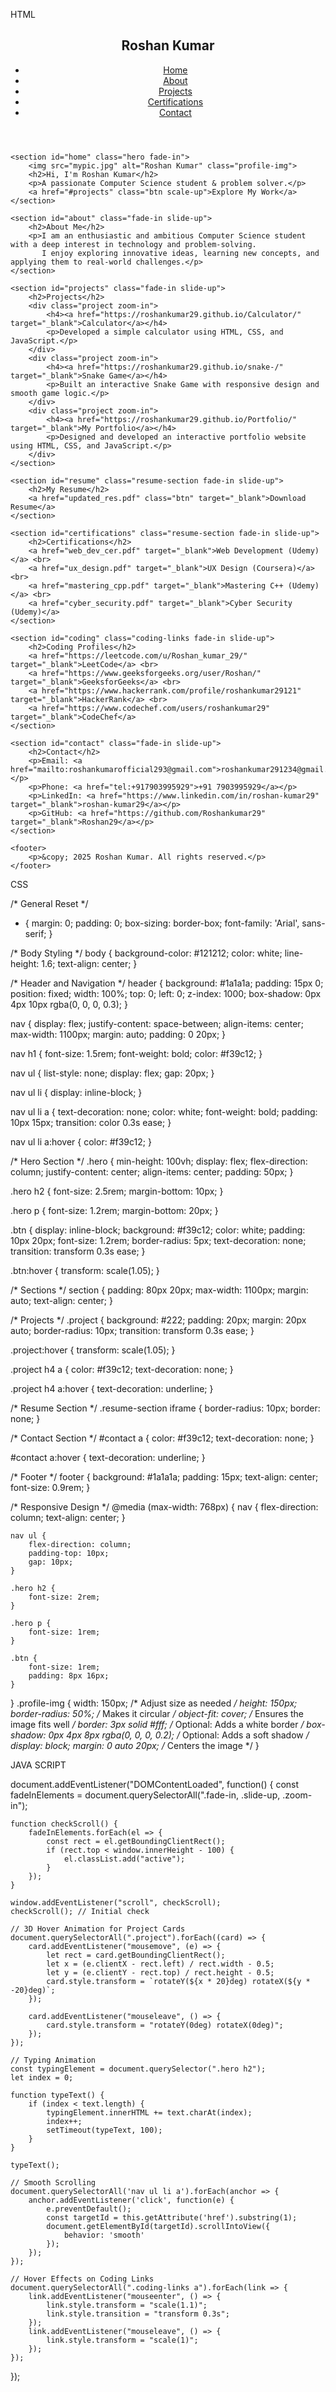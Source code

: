 HTML

<!DOCTYPE html>
<html lang="en">
<head>
    <meta charset="UTF-8">
    <meta name="viewport" content="width=device-width, initial-scale=1.0">
    <title>Roshan Kumar | Portfolio</title>
    <link rel="stylesheet" href="style.css">
    <script defer src="script.js"></script>
    <link rel="stylesheet" href="https://cdnjs.cloudflare.com/ajax/libs/font-awesome/6.4.2/css/all.min.css">
</head>
<body>
    <header>
        <nav>
            <h1>Roshan Kumar</h1>
            <ul>
                <li><a href="#home">Home</a></li>
                <li><a href="#about">About</a></li>
                <li><a href="#projects">Projects</a></li>
                <li><a href="#certifications">Certifications</a></li>
                <li><a href="#contact">Contact</a></li>
            </ul>
        </nav>
    </header>
    
    <section id="home" class="hero fade-in">
        <img src="mypic.jpg" alt="Roshan Kumar" class="profile-img">
        <h2>Hi, I'm Roshan Kumar</h2>
        <p>A passionate Computer Science student & problem solver.</p>
        <a href="#projects" class="btn scale-up">Explore My Work</a>
    </section>
    
    <section id="about" class="fade-in slide-up">
        <h2>About Me</h2>
        <p>I am an enthusiastic and ambitious Computer Science student with a deep interest in technology and problem-solving. 
           I enjoy exploring innovative ideas, learning new concepts, and applying them to real-world challenges.</p>
    </section>
    
    <section id="projects" class="fade-in slide-up">
        <h2>Projects</h2>
        <div class="project zoom-in">
            <h4><a href="https://roshankumar29.github.io/Calculator/" target="_blank">Calculator</a></h4>
            <p>Developed a simple calculator using HTML, CSS, and JavaScript.</p>
        </div>
        <div class="project zoom-in">
            <h4><a href="https://roshankumar29.github.io/snake-/" target="_blank">Snake Game</a></h4>
            <p>Built an interactive Snake Game with responsive design and smooth game logic.</p>
        </div>
        <div class="project zoom-in">
            <h4><a href="https://roshankumar29.github.io/Portfolio/" target="_blank">My Portfolio</a></h4>
            <p>Designed and developed an interactive portfolio website using HTML, CSS, and JavaScript.</p>
        </div>
    </section>
    
    <section id="resume" class="resume-section fade-in slide-up">
        <h2>My Resume</h2>
        <a href="updated_res.pdf" class="btn" target="_blank">Download Resume</a>
    </section>

    <section id="certifications" class="resume-section fade-in slide-up">
        <h2>Certifications</h2>
        <a href="web_dev_cer.pdf" target="_blank">Web Development (Udemy)</a> <br>
        <a href="ux_design.pdf" target="_blank">UX Design (Coursera)</a> <br>
        <a href="mastering_cpp.pdf" target="_blank">Mastering C++ (Udemy)</a> <br>
        <a href="cyber_security.pdf" target="_blank">Cyber Security (Udemy)</a>
    </section>
    
    <section id="coding" class="coding-links fade-in slide-up">
        <h2>Coding Profiles</h2>
        <a href="https://leetcode.com/u/Roshan_kumar_29/" target="_blank">LeetCode</a> <br>
        <a href="https://www.geeksforgeeks.org/user/Roshan/" target="_blank">GeeksforGeeks</a> <br>
        <a href="https://www.hackerrank.com/profile/roshankumar29121" target="_blank">HackerRank</a> <br>
        <a href="https://www.codechef.com/users/roshankumar29" target="_blank">CodeChef</a>
    </section>
    
    <section id="contact" class="fade-in slide-up">
        <h2>Contact</h2>
        <p>Email: <a href="mailto:roshankumarofficial293@gmail.com">roshankumar291234@gmail.com</a></p>
        <p>Phone: <a href="tel:+917903995929">+91 7903995929</a></p>
        <p>LinkedIn: <a href="https://www.linkedin.com/in/roshan-kumar29" target="_blank">roshan-kumar29</a></p>
        <p>GitHub: <a href="https://github.com/Roshankumar29" target="_blank">Roshan29</a></p>
    </section>
    
    <footer>
        <p>&copy; 2025 Roshan Kumar. All rights reserved.</p>
    </footer>
</body>
</html>



CSS


/* General Reset */
* {
    margin: 0;
    padding: 0;
    box-sizing: border-box;
    font-family: 'Arial', sans-serif;
}

/* Body Styling */
body {
    background-color: #121212;
    color: white;
    line-height: 1.6;
    text-align: center;
}

/* Header and Navigation */
header {
    background: #1a1a1a;
    padding: 15px 0;
    position: fixed;
    width: 100%;
    top: 0;
    left: 0;
    z-index: 1000;
    box-shadow: 0px 4px 10px rgba(0, 0, 0, 0.3);
}

nav {
    display: flex;
    justify-content: space-between;
    align-items: center;
    max-width: 1100px;
    margin: auto;
    padding: 0 20px;
}

nav h1 {
    font-size: 1.5rem;
    font-weight: bold;
    color: #f39c12;
}

nav ul {
    list-style: none;
    display: flex;
    gap: 20px;
}

nav ul li {
    display: inline-block;
}

nav ul li a {
    text-decoration: none;
    color: white;
    font-weight: bold;
    padding: 10px 15px;
    transition: color 0.3s ease;
}

nav ul li a:hover {
    color: #f39c12;
}

/* Hero Section */
.hero {
    min-height: 100vh;
    display: flex;
    flex-direction: column;
    justify-content: center;
    align-items: center;
    padding: 50px;
}

.hero h2 {
    font-size: 2.5rem;
    margin-bottom: 10px;
}

.hero p {
    font-size: 1.2rem;
    margin-bottom: 20px;
}

.btn {
    display: inline-block;
    background: #f39c12;
    color: white;
    padding: 10px 20px;
    font-size: 1.2rem;
    border-radius: 5px;
    text-decoration: none;
    transition: transform 0.3s ease;
}

.btn:hover {
    transform: scale(1.05);
}

/* Sections */
section {
    padding: 80px 20px;
    max-width: 1100px;
    margin: auto;
    text-align: center;
}

/* Projects */
.project {
    background: #222;
    padding: 20px;
    margin: 20px auto;
    border-radius: 10px;
    transition: transform 0.3s ease;
}

.project:hover {
    transform: scale(1.05);
}

.project h4 a {
    color: #f39c12;
    text-decoration: none;
}

.project h4 a:hover {
    text-decoration: underline;
}

/* Resume Section */
.resume-section iframe {
    border-radius: 10px;
    border: none;
}

/* Contact Section */
#contact a {
    color: #f39c12;
    text-decoration: none;
}

#contact a:hover {
    text-decoration: underline;
}

/* Footer */
footer {
    background: #1a1a1a;
    padding: 15px;
    text-align: center;
    font-size: 0.9rem;
}

/* Responsive Design */
@media (max-width: 768px) {
    nav {
        flex-direction: column;
        text-align: center;
    }

    nav ul {
        flex-direction: column;
        padding-top: 10px;
        gap: 10px;
    }

    .hero h2 {
        font-size: 2rem;
    }

    .hero p {
        font-size: 1rem;
    }

    .btn {
        font-size: 1rem;
        padding: 8px 16px;
    }
}
.profile-img {
    width: 150px; /* Adjust size as needed */
    height: 150px; 
    border-radius: 50%; /* Makes it circular */
    object-fit: cover; /* Ensures the image fits well */
    border: 3px solid #fff; /* Optional: Adds a white border */
    box-shadow: 0px 4px 8px rgba(0, 0, 0, 0.2); /* Optional: Adds a soft shadow */
    display: block;
    margin: 0 auto 20px; /* Centers the image */
}




JAVA SCRIPT


document.addEventListener("DOMContentLoaded", function() {
    const fadeInElements = document.querySelectorAll(".fade-in, .slide-up, .zoom-in");
    
    function checkScroll() {
        fadeInElements.forEach(el => {
            const rect = el.getBoundingClientRect();
            if (rect.top < window.innerHeight - 100) {
                el.classList.add("active");
            }
        });
    }
    
    window.addEventListener("scroll", checkScroll);
    checkScroll(); // Initial check

    // 3D Hover Animation for Project Cards
    document.querySelectorAll(".project").forEach((card) => {
        card.addEventListener("mousemove", (e) => {
            let rect = card.getBoundingClientRect();
            let x = (e.clientX - rect.left) / rect.width - 0.5;
            let y = (e.clientY - rect.top) / rect.height - 0.5;
            card.style.transform = `rotateY(${x * 20}deg) rotateX(${y * -20}deg)`;
        });

        card.addEventListener("mouseleave", () => {
            card.style.transform = "rotateY(0deg) rotateX(0deg)";
        });
    });

    // Typing Animation
    const typingElement = document.querySelector(".hero h2");
    let index = 0;

    function typeText() {
        if (index < text.length) {
            typingElement.innerHTML += text.charAt(index);
            index++;
            setTimeout(typeText, 100);
        }
    }

    typeText();

    // Smooth Scrolling
    document.querySelectorAll('nav ul li a').forEach(anchor => {
        anchor.addEventListener('click', function(e) {
            e.preventDefault();
            const targetId = this.getAttribute('href').substring(1);
            document.getElementById(targetId).scrollIntoView({
                behavior: 'smooth'
            });
        });
    });

    // Hover Effects on Coding Links
    document.querySelectorAll(".coding-links a").forEach(link => {
        link.addEventListener("mouseenter", () => {
            link.style.transform = "scale(1.1)";
            link.style.transition = "transform 0.3s";
        });
        link.addEventListener("mouseleave", () => {
            link.style.transform = "scale(1)";
        });
    });
});

